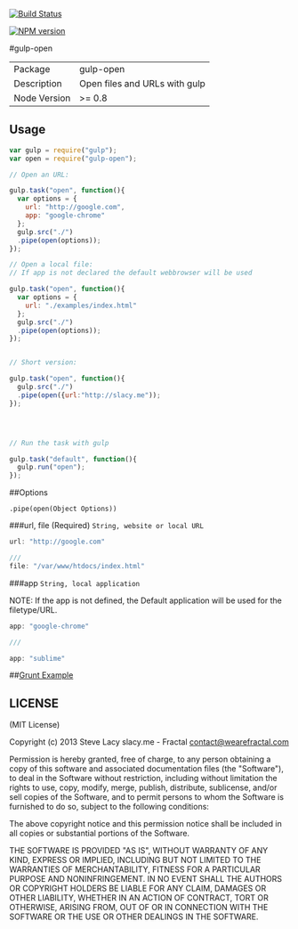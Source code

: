 [![Build Status](https://travis-ci.org/stevelacy/gulp-open.png?branch=master)](https://travis-ci.org/stevelacy/gulp-open)

[![NPM version](https://badge.fury.io/js/gulp-open.png)](http://badge.fury.io/js/gulp-open)

#gulp-open

<table>
<tr> 
<td>Package</td><td>gulp-open</td>
</tr>
<tr>
<td>Description</td>
<td>Open files and URLs with gulp</td>
</tr>
<tr>
<td>Node Version</td>
<td>>= 0.8</td>
</tr>
</table>

## Usage

```javascript
var gulp = require("gulp");
var open = require("gulp-open");

// Open an URL:

gulp.task("open", function(){
  var options = {
    url: "http://google.com",
    app: "google-chrome"
  };
  gulp.src("./")
  .pipe(open(options));
});

// Open a local file:
// If app is not declared the default webbrowser will be used

gulp.task("open", function(){
  var options = {
    url: "./examples/index.html"
  };
  gulp.src("./")
  .pipe(open(options));
});


// Short version:

gulp.task("open", function(){
  gulp.src("./")
  .pipe(open({url:"http://slacy.me"));
});




// Run the task with gulp

gulp.task("default", function(){
  gulp.run("open");
});
```



##Options

`.pipe(open(Object Options))`

###url, file (Required)
`String, website or local URL`

```javascript
url: "http://google.com"

///
file: "/var/www/htdocs/index.html"
```


###app
`String, local application`

NOTE: If the app is not defined, the Default application will be used for the filetype/URL.

```javascript
app: "google-chrome"

///

app: "sublime"
```


##[Grunt Example](https://github.com/stevelacy/gulp-open/tree/master/examples)

## LICENSE

(MIT License)

Copyright (c) 2013 Steve Lacy slacy.me - Fractal <contact@wearefractal.com>

Permission is hereby granted, free of charge, to any person obtaining
a copy of this software and associated documentation files (the
"Software"), to deal in the Software without restriction, including
without limitation the rights to use, copy, modify, merge, publish,
distribute, sublicense, and/or sell copies of the Software, and to
permit persons to whom the Software is furnished to do so, subject to
the following conditions:

The above copyright notice and this permission notice shall be
included in all copies or substantial portions of the Software.

THE SOFTWARE IS PROVIDED "AS IS", WITHOUT WARRANTY OF ANY KIND,
EXPRESS OR IMPLIED, INCLUDING BUT NOT LIMITED TO THE WARRANTIES OF
MERCHANTABILITY, FITNESS FOR A PARTICULAR PURPOSE AND
NONINFRINGEMENT. IN NO EVENT SHALL THE AUTHORS OR COPYRIGHT HOLDERS BE
LIABLE FOR ANY CLAIM, DAMAGES OR OTHER LIABILITY, WHETHER IN AN ACTION
OF CONTRACT, TORT OR OTHERWISE, ARISING FROM, OUT OF OR IN CONNECTION
WITH THE SOFTWARE OR THE USE OR OTHER DEALINGS IN THE SOFTWARE.
